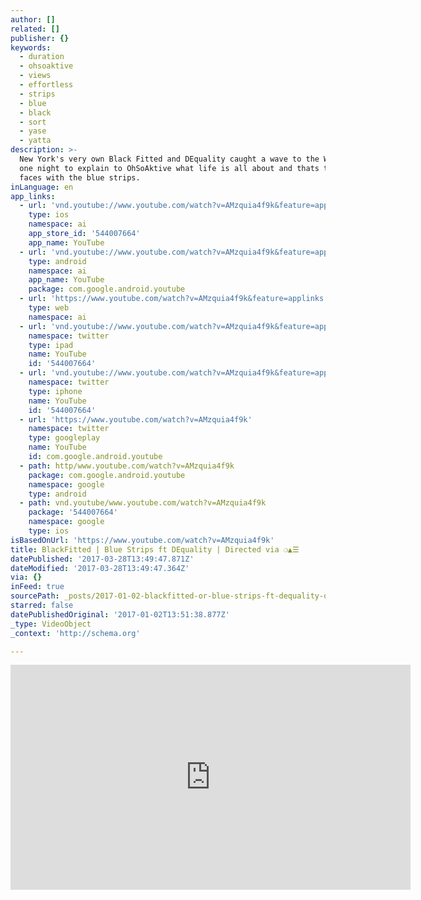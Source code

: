 ```yaml
---
author: []
related: []
publisher: {}
keywords:
  - duration
  - ohsoaktive
  - views
  - effortless
  - strips
  - blue
  - black
  - sort
  - yase
  - yatta
description: >-
  New York's very own Black Fitted and DEquality caught a wave to the WestCoast
  one night to explain to OhSoAktive what life is all about and thats the green
  faces with the blue strips.
inLanguage: en
app_links:
  - url: 'vnd.youtube://www.youtube.com/watch?v=AMzquia4f9k&feature=applinks'
    type: ios
    namespace: ai
    app_store_id: '544007664'
    app_name: YouTube
  - url: 'vnd.youtube://www.youtube.com/watch?v=AMzquia4f9k&feature=applinks'
    type: android
    namespace: ai
    app_name: YouTube
    package: com.google.android.youtube
  - url: 'https://www.youtube.com/watch?v=AMzquia4f9k&feature=applinks'
    type: web
    namespace: ai
  - url: 'vnd.youtube://www.youtube.com/watch?v=AMzquia4f9k&feature=applinks'
    namespace: twitter
    type: ipad
    name: YouTube
    id: '544007664'
  - url: 'vnd.youtube://www.youtube.com/watch?v=AMzquia4f9k&feature=applinks'
    namespace: twitter
    type: iphone
    name: YouTube
    id: '544007664'
  - url: 'https://www.youtube.com/watch?v=AMzquia4f9k'
    namespace: twitter
    type: googleplay
    name: YouTube
    id: com.google.android.youtube
  - path: http/www.youtube.com/watch?v=AMzquia4f9k
    package: com.google.android.youtube
    namespace: google
    type: android
  - path: vnd.youtube/www.youtube.com/watch?v=AMzquia4f9k
    package: '544007664'
    namespace: google
    type: ios
isBasedOnUrl: 'https://www.youtube.com/watch?v=AMzquia4f9k'
title: BlackFitted | Blue Strips ft DEquality | Directed via ❍▲☰
datePublished: '2017-03-28T13:49:47.871Z'
dateModified: '2017-03-28T13:49:47.364Z'
via: {}
inFeed: true
sourcePath: _posts/2017-01-02-blackfitted-or-blue-strips-ft-dequality-or-directed-via.md
starred: false
datePublishedOriginal: '2017-01-02T13:51:38.877Z'
_type: VideoObject
_context: 'http://schema.org'

---
```

<iframe src="https://cdn.embedly.com/widgets/media.html?src=https%3A%2F%2Fwww.youtube.com%2Fembed%2FAMzquia4f9k%3Ffeature%3Doembed&amp;url=http%3A%2F%2Fwww.youtube.com%2Fwatch%3Fv%3DAMzquia4f9k&amp;image=https%3A%2F%2Fi.ytimg.com%2Fvi%2FAMzquia4f9k%2Fhqdefault.jpg&amp;key=b7d04c9b404c499eba89ee7072e1c4f7&amp;type=text%2Fhtml&amp;schema=youtube" width="640" height="360" scrolling="no" frameborder="0" allowfullscreen="" style=""></iframe>